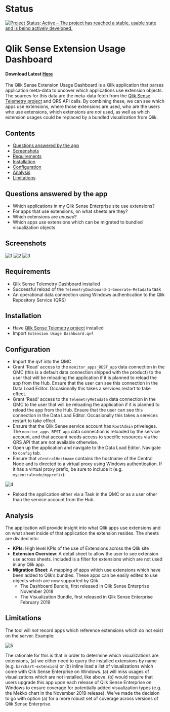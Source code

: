 # Status

[![Project Status: Active – The project has reached a stable, usable state and is being actively developed.](https://www.repostatus.org/badges/latest/active.svg)](https://www.repostatus.org/#active)

# Qlik Sense Extension Usage Dashboard
#### Download Latest [Here](https://github.com/eapowertools/qs-extension-usage-dashboard/releases/latest)
The Qlik Sense Extension Usage Dashboard is a Qlik application that parses application meta-data to uncover which applications use extension objects. The sources for this data are the meta-data fetch from the [Qlik Sense Telemetry project](https://github.com/eapowertools/qs-telemetry-dashboard) and QRS API calls. By combining these, we can see which apps use extensions, where those extensions are used, who are the users who use extensions, which extensions are _not_ used, as well as which extension usages could be replaced by a bundled visualization from Qlik.

## Contents

* [Questions answered by the app](#questions-answered-by-the-app) 
* [Screenshots](#screenshots) 
* [Requirements](#requirements) 
* [Installation](#installation) 
* [Configuration](#configuration) 
* [Analysis](#analysis) 
* [Limitations](#limitations) 

## Questions answered by the app

* Which applications in my Qlik Sense Enterprise site use extensions?
* For apps that use extensions, on what sheets are they?
* Which extensions are _unused_? 
* Which apps use extensions which can be migrated to bundled visualization objects

## Screenshots

![1](../assets/qs-extension-usage-1.png)
![2](../assets/qs-extension-usage-2.png)
![3](../assets/qs-extension-usage-3.png)

## Requirements

* Qlik Sense Telemetry Dashboard installed
* Successful reload of the `TelemetryDashboard-1-Generate-Metadata` task
* An operational data connection using Windows authentication to the Qlik Repository Service (QRS)

## Installation

* Have [Qlik Sense Telemetry project](https://github.com/eapowertools/qs-telemetry-dashboard) installed
* Import `Extension Usage Dashboard.qvf`

## Configuration

* Import the qvf into the QMC
* Grant 'Read' access to the `monitor_apps_REST_app` data connection in the QMC (this is a default data connection shipped with the product) to the user that will be reloading the application if it is planned to reload the app from the Hub. Ensure that the user can see this connection in the Data Load Editor. Occasionally this takes a services restart to take effect.
* Grant 'Read' access to the `TelemetryMetadata` data connection in the QMC to the user that will be reloading the application if it is planned to reload the app from the Hub. Ensure that the user can see this connection in the Data Load Editor. Occasionally this takes a services restart to take effect.
* Ensure that the Qlik Sense service account has `RootAdmin` priveleges. The `monitor_apps_REST_app` data connection is reloaded by the service account, and that account needs access to specific resources via the QRS API that are not available otherwise.
* Open up the application and navigate to the Data Load Editor. Navigate to `Config` tab.
* Ensure that `vCentralHostname` contains the hostname of the Central Node and is directed to a virtual proxy using Windows authentication. If it has a virtual proxy prefix, be sure to include it (e.g. `mycentralnode/myprefix`):

![4](../assets/qs-extension-usage-data_load_editor.png)

* Reload the application either via a Task in the QMC or as a user other than the service account from the Hub.

## Analysis

The application will provide insight into what Qlik apps use extensions and on what sheet inside of that application the extension resides. The sheets are divided into:
* **KPIs**: High level KPIs of the use of Extensions across the Qlik site
* **Extension Overview**: A detail sheet to allow the user to see extension use across sheets. Included is a filter for extensions which are not used in any Qlik app.
* **Migration Sheet**: A mapping of apps which use extensions which have been added to Qlik’s bundles. These apps can be easily edited to use objects which are now supported by Qlik.
  * The Dashboard Bundle, first released in Qlik Sense Enterprise November 2018
  * The Visualization Bundle, first released in Qlik Sense Enterprise February 2019



## Limitations

The tool will _not_ record apps which reference extensions which do not exist on the server. Example:

![5](../assets/qs-invalid-visualzation.png)

The rationale for this is that in order to determine which visualizations are extensions, (a) we either need to query the installed extensions by name (e.g. `barchart-extension`) or (b) inline load a list of visualizations which come with Qlik Sense Enterprise on Windows. (a) will miss usages of visualizations which are not installed, like above. (b) would require that users upgrade this app upon each release of Qlik Sense Enterprise on Windows to ensure coverage for potentially added visualization types (e.g. the Mekko chart
in the November 2019 release). We've made the decision to go with option (a) for a more robust set of coverage across versions of Qlik Sense Enterprise.